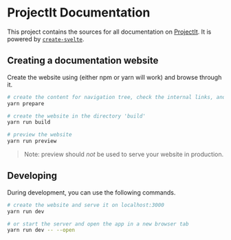 # ProjectIt Documentation

This project contains the sources for all documentation on [ProjectIt](https://github.com/projectit-org/ProjectIt). It is powered by [`create-svelte`](https://github.com/sveltejs/kit/tree/master/packages/create-svelte).

## Creating a documentation website

Create the website using (either npm or yarn will work) and browse through it.

```bash
# create the content for navigation tree, check the internal links, and include the code fragments
yarn prepare

# create the website in the directory 'build'
yarn run build

# preview the website
yarn run preview
```
> Note: preview should _not_ be used to serve your website in production.
## Developing

During development, you can use the following commands.
```bash
# create the website and serve it on localhost:3000
yarn run dev

# or start the server and open the app in a new browser tab
yarn run dev -- --open
```
